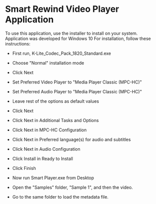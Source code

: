 # Smart Rewind Video Player Application

To use this application, use the installer to install on your system.
Application was developed for Windows 10
For installation, follow these instructions:

- First run, K-Lite_Codec_Pack_1820_Standard.exe
- Choose "Normal" installation mode
- Click Next
- Set Preferred Video Player to "Media Player Classic (MPC-HC)"
- Set Preferred Audio Player to "Media Player Classic (MPC-HC)"
- Leave rest of the options as default values
- Click Next
- Click Next in Additional Tasks and Options
- Click Next in MPC-HC Configuration
- Click Next in Preferred language(s) for audio and subtitles
- Click Next in Audio Configuration
- Click Install in Ready to Install
- Click Finish

- Now run Smart Player.exe from Desktop
- Open the "Samples" folder, "Sample 1", and then the video.
- Go to the same folder to load the metadata file.
